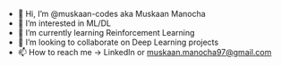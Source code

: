 - 👋 Hi, I’m @muskaan-codes aka Muskaan Manocha
- 👀 I’m interested in ML/DL
- 🌱 I’m currently learning Reinforcement Learning
- 💞️ I’m looking to collaborate on Deep Learning projects
- 📫 How to reach me -> LinkedIn or muskaan.manocha97@gmail.com

<!---
muskaan-codes/muskaan-codes is a ✨ special ✨ repository because its `README.md` (this file) appears on your GitHub profile.
You can click the Preview link to take a look at your changes.
--->
